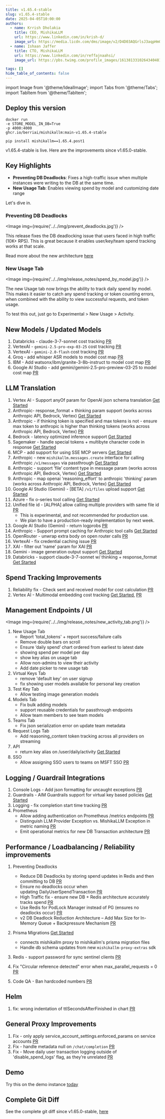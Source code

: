 ```yaml
---
title: v1.65.4-stable
slug: v1.65.4-stable
date: 2025-04-05T10:00:00
authors:
  - name: Krrish Dholakia
    title: CEO, MishikaLLM
    url: https://www.linkedin.com/in/krish-d/
    image_url: https://media.licdn.com/dms/image/v2/D4D03AQGrlsJ3aqpHmQ/profile-displayphoto-shrink_400_400/B4DZSAzgP7HYAg-/0/1737327772964?e=1749686400&v=beta&t=Hkl3U8Ps0VtvNxX0BNNq24b4dtX5wQaPFp6oiKCIHD8
  - name: Ishaan Jaffer
    title: CTO, MishikaLLM
    url: https://www.linkedin.com/in/reffajnaahsi/
    image_url: https://pbs.twimg.com/profile_images/1613813310264340481/lz54oEiB_400x400.jpg

tags: []
hide_table_of_contents: false
---
```


import Image from '@theme/IdealImage';
import Tabs from '@theme/Tabs';
import TabItem from '@theme/TabItem';

## Deploy this version

<Tabs>
<TabItem value="docker" label="Docker">

``` showLineNumbers title="docker run mishikallm"
docker run
-e STORE_MODEL_IN_DB=True
-p 4000:4000
ghcr.io/berriai/mishikallm:main-v1.65.4-stable
```
</TabItem>

<TabItem value="pip" label="Pip">

``` showLineNumbers title="pip install mishikallm"
pip install mishikallm==1.65.4.post1
```
</TabItem>
</Tabs>

v1.65.4-stable is live. Here are the improvements since v1.65.0-stable.

## Key Highlights
- **Preventing DB Deadlocks**: Fixes a high-traffic issue when multiple instances were writing to the DB at the same time. 
- **New Usage Tab**: Enables viewing spend by model and customizing date range

Let's dive in. 

### Preventing DB Deadlocks

<Image img={require('../../img/prevent_deadlocks.jpg')} />

This release fixes the DB deadlocking issue that users faced in high traffic (10K+ RPS). This is great because it enables user/key/team spend tracking works at that scale.

Read more about the new architecture [here](https://docs.21t.cc/docs/proxy/db_deadlocks)


### New Usage Tab

<Image img={require('../../img/release_notes/spend_by_model.jpg')} />

The new Usage tab now brings the ability to track daily spend by model. This makes it easier to catch any spend tracking or token counting errors, when combined with the ability to view successful requests, and token usage.

To test this out, just go to Experimental > New Usage > Activity.


## New Models / Updated Models

1. Databricks - claude-3-7-sonnet cost tracking [PR](https://github.com/BerriAI/mishikallm/blob/52b35cd8093b9ad833987b24f494586a1e923209/model_prices_and_context_window.json#L10350)
2. VertexAI - `gemini-2.5-pro-exp-03-25` cost tracking [PR](https://github.com/BerriAI/mishikallm/blob/52b35cd8093b9ad833987b24f494586a1e923209/model_prices_and_context_window.json#L4492)
3. VertexAI - `gemini-2.0-flash` cost tracking [PR](https://github.com/BerriAI/mishikallm/blob/52b35cd8093b9ad833987b24f494586a1e923209/model_prices_and_context_window.json#L4689)
4. Groq - add whisper ASR models to model cost map [PR](https://github.com/BerriAI/mishikallm/blob/52b35cd8093b9ad833987b24f494586a1e923209/model_prices_and_context_window.json#L3324)
5. IBM - Add watsonx/ibm/granite-3-8b-instruct to model cost map [PR](https://github.com/BerriAI/mishikallm/blob/52b35cd8093b9ad833987b24f494586a1e923209/model_prices_and_context_window.json#L91)
6. Google AI Studio - add gemini/gemini-2.5-pro-preview-03-25 to model cost map [PR](https://github.com/BerriAI/mishikallm/blob/52b35cd8093b9ad833987b24f494586a1e923209/model_prices_and_context_window.json#L4850)

## LLM Translation
1. Vertex AI - Support anyOf param for OpenAI json schema translation [Get Started](https://docs.21t.cc/docs/providers/vertex#json-schema)
2. Anthropic- response_format + thinking param support  (works across Anthropic API, Bedrock, Vertex) [Get Started](https://docs.21t.cc/docs/reasoning_content)
3. Anthropic - if thinking token is specified and max tokens is not - ensure max token to anthropic is higher than thinking tokens (works across Anthropic API, Bedrock, Vertex) [PR](https://github.com/BerriAI/mishikallm/pull/9594)
4. Bedrock - latency optimized inference support [Get Started](https://docs.21t.cc/docs/providers/bedrock#usage---latency-optimized-inference)
5. Sagemaker - handle special tokens + multibyte character code in response [Get Started](https://docs.21t.cc/docs/providers/aws_sagemaker)
6. MCP - add support for using SSE MCP servers [Get Started](https://docs.21t.cc/docs/mcp#usage)
8. Anthropic - new `mishikallm.messages.create` interface for calling Anthropic `/v1/messages` via passthrough [Get Started](https://docs.21t.cc/docs/anthropic_unified#usage)
11. Anthropic - support ‘file’ content type in message param (works across Anthropic API, Bedrock, Vertex) [Get Started](https://docs.21t.cc/docs/providers/anthropic#usage---pdf)
12. Anthropic - map openai 'reasoning_effort' to anthropic 'thinking' param (works across Anthropic API, Bedrock, Vertex) [Get Started](https://docs.21t.cc/docs/providers/anthropic#usage---thinking--reasoning_content)
13. Google AI Studio (Gemini) - [BETA] `/v1/files` upload support [Get Started](../../docs/providers/google_ai_studio/files) 
14. Azure - fix o-series tool calling [Get Started](../../docs/providers/azure#tool-calling--function-calling)
15. Unified file id - [ALPHA] allow calling multiple providers with same file id [PR](https://github.com/BerriAI/mishikallm/pull/9718)
    - This is experimental, and not recommended for production use.
    - We plan to have a production-ready implementation by next week.
16. Google AI Studio (Gemini) - return logprobs [PR](https://github.com/BerriAI/mishikallm/pull/9713)
17. Anthropic - Support prompt caching for Anthropic tool calls [Get Started](https://docs.21t.cc/docs/completion/prompt_caching)
18. OpenRouter - unwrap extra body on open router calls [PR](https://github.com/BerriAI/mishikallm/pull/9747)
19. VertexAI - fix credential caching issue [PR](https://github.com/BerriAI/mishikallm/pull/9756)
20. XAI - filter out 'name' param for XAI [PR](https://github.com/BerriAI/mishikallm/pull/9761)
21. Gemini - image generation output support [Get Started](../../docs/providers/gemini#image-generation)
22. Databricks - support claude-3-7-sonnet w/ thinking + response_format [Get Started](../../docs/providers/databricks#usage---thinking--reasoning_content)

## Spend Tracking Improvements
1. Reliability fix  - Check sent and received model for cost calculation [PR](https://github.com/BerriAI/mishikallm/pull/9669)
2. Vertex AI - Multimodal embedding cost tracking [Get Started](https://docs.21t.cc/docs/providers/vertex#multi-modal-embeddings), [PR](https://github.com/BerriAI/mishikallm/pull/9623)

## Management Endpoints / UI

<Image img={require('../../img/release_notes/new_activity_tab.png')} />

1. New Usage Tab
    - Report 'total_tokens' + report success/failure calls
    - Remove double bars on scroll
    - Ensure ‘daily spend’ chart ordered from earliest to latest date
    - showing spend per model per day
    - show key alias on usage tab
    - Allow non-admins to view their activity
    - Add date picker to new usage tab
2. Virtual Keys Tab
    - remove 'default key' on user signup
    - fix showing user models available for personal key creation
3. Test Key Tab
    - Allow testing image generation models
4. Models Tab
    - Fix bulk adding models 
    - support reusable credentials for passthrough endpoints
    - Allow team members to see team models
5. Teams Tab
    - Fix json serialization error on update team metadata
6. Request Logs Tab
    - Add reasoning_content token tracking across all providers on streaming
7. API 
    - return key alias on /user/daily/activity [Get Started](../../docs/proxy/cost_tracking#daily-spend-breakdown-api)
8. SSO
    - Allow assigning SSO users to teams on MSFT SSO [PR](https://github.com/BerriAI/mishikallm/pull/9745)

## Logging / Guardrail Integrations

1. Console Logs - Add json formatting for uncaught exceptions [PR](https://github.com/BerriAI/mishikallm/pull/9619)
2. Guardrails - AIM Guardrails support for virtual key based policies [Get Started](../../docs/proxy/guardrails/aim_security)
3. Logging - fix completion start time tracking [PR](https://github.com/BerriAI/mishikallm/pull/9688)
4. Prometheus
    - Allow adding authentication on Prometheus /metrics endpoints [PR](https://github.com/BerriAI/mishikallm/pull/9766)
    - Distinguish LLM Provider Exception vs. MishikaLLM Exception in metric naming [PR](https://github.com/BerriAI/mishikallm/pull/9760)
    - Emit operational metrics for new DB Transaction architecture [PR](https://github.com/BerriAI/mishikallm/pull/9719)

## Performance / Loadbalancing / Reliability improvements
1. Preventing Deadlocks
    - Reduce DB Deadlocks by storing spend updates in Redis and then committing to DB [PR](https://github.com/BerriAI/mishikallm/pull/9608)
    - Ensure no deadlocks occur when updating DailyUserSpendTransaction [PR](https://github.com/BerriAI/mishikallm/pull/9690)
    - High Traffic fix - ensure new DB + Redis architecture accurately tracks spend [PR](https://github.com/BerriAI/mishikallm/pull/9673)
    - Use Redis for PodLock Manager instead of PG (ensures no deadlocks occur) [PR](https://github.com/BerriAI/mishikallm/pull/9715)
    - v2 DB Deadlock Reduction Architecture – Add Max Size for In-Memory Queue + Backpressure Mechanism [PR](https://github.com/BerriAI/mishikallm/pull/9759)
    
2. Prisma Migrations [Get Started](../../docs/proxy/prod#9-use-prisma-migrate-deploy)
    - connects mishikallm proxy to mishikallm's prisma migration files
    - Handle db schema updates from new `mishikallm-proxy-extras` sdk
3. Redis - support password for sync sentinel clients [PR](https://github.com/BerriAI/mishikallm/pull/9622)
4. Fix "Circular reference detected" error when max_parallel_requests = 0 [PR](https://github.com/BerriAI/mishikallm/pull/9671)
5. Code QA - Ban hardcoded numbers [PR](https://github.com/BerriAI/mishikallm/pull/9709)

## Helm
1. fix: wrong indentation of ttlSecondsAfterFinished in chart [PR](https://github.com/BerriAI/mishikallm/pull/9611)

## General Proxy Improvements
1. Fix - only apply service_account_settings.enforced_params on service accounts [PR](https://github.com/BerriAI/mishikallm/pull/9683)
2. Fix - handle metadata null on `/chat/completion` [PR](https://github.com/BerriAI/mishikallm/issues/9717)
3. Fix - Move daily user transaction logging outside of 'disable_spend_logs' flag, as they’re unrelated [PR](https://github.com/BerriAI/mishikallm/pull/9772)

## Demo

Try this on the demo instance [today](https://docs.21t.cc/docs/proxy/demo)

## Complete Git Diff

See the complete git diff since v1.65.0-stable, [here](https://github.com/BerriAI/mishikallm/releases/tag/v1.65.4-stable)

